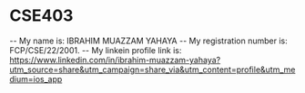 # CSE403
-- My name is: IBRAHIM MUAZZAM YAHAYA
-- My registration number is: FCP/CSE/22/2001.
-- My linkein profile link is: https://www.linkedin.com/in/ibrahim-muazzam-yahaya?utm_source=share&utm_campaign=share_via&utm_content=profile&utm_medium=ios_app
